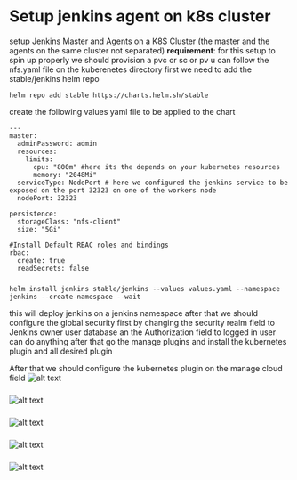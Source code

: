 # Setup jenkins agent on k8s cluster
setup Jenkins Master and Agents on a K8S Cluster (the master and the agents on the same cluster not separated)
**requirement**: for this setup to spin up properly we should provision a pvc or sc or pv u can follow the nfs.yaml file on the kuberenetes directory
first we need to add the stable/jenkins helm repo

    helm repo add stable https://charts.helm.sh/stable

create the following values yaml file to be applied to the chart


    ---
    master:
      adminPassword: admin
      resources:
        limits:
          cpu: "800m" #here its the depends on your kubernetes resources
          memory: "2048Mi" 
      serviceType: NodePort # here we configured the jenkins service to be exposed on the port 32323 on one of the workers node
      nodePort: 32323
    
    persistence:
      storageClass: "nfs-client"
      size: "5Gi"
    
    #Install Default RBAC roles and bindings
    rbac:
      create: true
      readSecrets: false


###
```shell
helm install jenkins stable/jenkins --values values.yaml --namespace jenkins --create-namespace --wait
```
this will deploy jenkins on a jenkins namespace
after that we should configure the global security first by changing the security realm field to Jenkins owner user database
an the Authorization field to logged in user can do anything
after that go the manage plugins and install the kubernetes plugin and all desired plugin 

After that we should configure the kubernetes plugin on the manage cloud field
![alt text](https://github.com/switch2m/all_ine_one/blob/main/jenkins/Capture1/image.jpg?raw=true)
###
![alt text](https://github.com/switch2m/all_ine_one/blob/main/jenkins/Capture2/image.jpg?raw=true)
###
![alt text](https://github.com/switch2m/all_ine_one/blob/main/jenkins/Capture3/image.jpg?raw=true)
###
![alt text](https://github.com/switch2m/all_ine_one/blob/main/jenkins/Capture4/image.jpg?raw=true)
###
![alt text](https://github.com/switch2m/all_ine_one/blob/main/jenkins/Capture6/image.jpg?raw=true)


